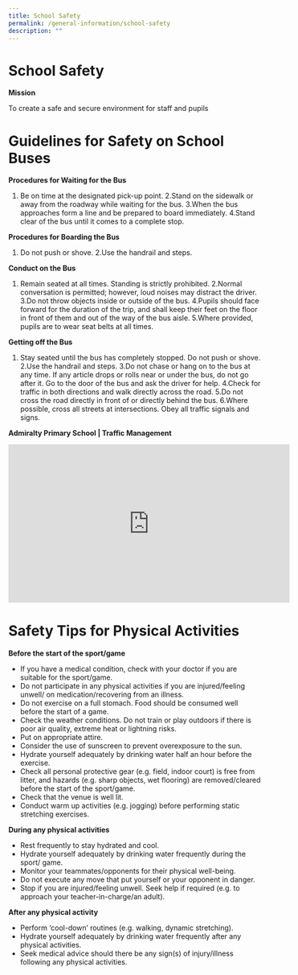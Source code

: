 ```yaml
---
title: School Safety
permalink: /general-information/school-safety
description: ""
---
```

# School Safety

**Mission**

To create a safe and secure environment for staff and pupils

# **Guidelines for Safety on School Buses**

**Procedures for Waiting for the Bus**

1. Be on time at the designated pick-up point.
2.Stand on the sidewalk or away from the roadway while waiting for the bus.
3.When the bus approaches form a line and be prepared to board immediately.
4.Stand clear of the bus until it comes to a complete stop.

**Procedures for Boarding the Bus**

1. Do not push or shove.
2.Use the handrail and steps.

**Conduct on the Bus**


1. Remain seated at all times. Standing is strictly prohibited.
2.Normal conversation is permitted; however, loud noises may distract the driver.
3.Do not throw objects inside or outside of the bus.
4.Pupils should face forward for the duration of the trip, and shall keep their feet on the floor in front of them and out of the way of the bus aisle.
5.Where provided, pupils are to wear seat belts at all times.


**Getting off the Bus**


1. Stay seated until the bus has completely stopped.
Do not push or shove.
2.Use the handrail and steps.
3.Do not chase or hang on to the bus at any time. If any article drops or rolls near or under the bus, do not go after it. Go to the door of the bus and ask the driver for help.
4.Check for traffic in both directions and walk directly across the road.
5.Do not cross the road directly in front of or directly behind the bus.
6.Where possible, cross all streets at intersections. Obey all traffic signals and signs.

**Admiralty Primary School | Traffic Management**
<iframe width="560" height="315" src="https://www.youtube.com/embed/fzwVg5gILCM" title="YouTube video player" frameborder="0" allow="accelerometer; autoplay; clipboard-write; encrypted-media; gyroscope; picture-in-picture" allowfullscreen></iframe>

# Safety Tips for Physical Activities

**Before the start of the sport/game**

* If you have a medical condition, check with your doctor if you are suitable for the sport/game.
* Do not participate in any physical activities if you are injured/feeling unwell/ on medication/recovering from an illness.
* Do not exercise on a full stomach. Food should be consumed well before the start of a game.
* Check the weather conditions. Do not train or play outdoors if there is poor air quality, extreme heat or lightning risks.
* Put on appropriate attire.
* Consider the use of sunscreen to prevent overexposure to the sun.
* Hydrate yourself adequately by drinking water half an hour before the exercise.
* Check all personal protective gear (e.g. field, indoor court) is free from litter, and hazards (e.g. sharp objects, wet flooring) are removed/cleared before the start of the sport/game.
* Check that the venue is well lit.
* Conduct warm up activities (e.g. jogging) before performing static stretching exercises.

**During any physical activities**

* Rest frequently to stay hydrated and cool.
* Hydrate yourself adequately by drinking water frequently during the sport/ game.
* Monitor your teammates/opponents for their physical well-being.
* Do not execute any move that put yourself or your opponent in danger.
* Stop if you are injured/feeling unwell. Seek help if required (e.g. to approach your teacher-in-charge/an adult).


**After any physical activity**

* Perform ‘cool-down’ routines (e.g. walking, dynamic stretching).
* Hydrate yourself adequately by drinking water frequently after any physical activities.
* Seek medical advice should there be any sign(s) of injury/illness following any physical activities.
